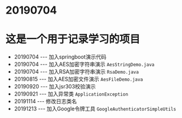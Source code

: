 # 20190704
# 这是一个用于记录学习的项目
* 20190704 --- 加入springboot演示代码
* 20190704 --- 加入AES加密字符串演示 `AesStringDemo.java`
* 20190704 --- 加入RSA加密字符串演示 `RsaDemo.java`
* 20190815 --- 加入AES加密文件演示 `AesFileDemo.java`
* 20190920 --- 加入jsr303校验演示 
* 20190921 --- 加入异常类 `ApplicationException`
* 20191114 --- 修改日志类名
* 20191213 --- 加入Google令牌工具 `GoogleAuthenticatorSimpleUtils`
